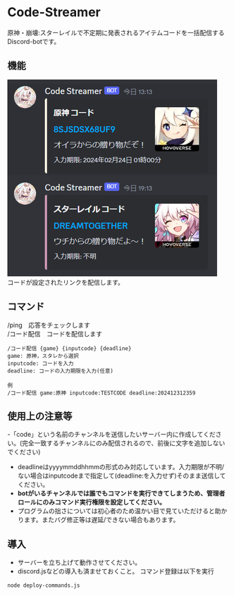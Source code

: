 # Code-Streamer

原神・崩壊:スターレイルで不定期に発表されるアイテムコードを一括配信するDiscord-botです。

## 機能

![Main](screenshot/main.png)<br>
コードが設定されたリンクを配信します。

## コマンド
/ping　応答をチェックします<br>
/コード配信　コードを配信します
```
/コード配信 {game} {inputcode} {deadline}
game: 原神，スタレから選択
inputcode: コードを入力
deadline: コードの入力期限を入力(任意)

例
/コード配信 game:原神 inputcode:TESTCODE deadline:202412312359
```

## 使用上の注意等
-「code」という名前のチャンネルを送信したいサーバー内に作成してください。(完全一致するチャンネルにのみ配信されるので、前後に文字を追加しないでください)
- deadlineはyyyymmddhhmmの形式のみ対応しています。入力期限が不明/ない場合はinputcodeまで指定して(deadline:を入力せず)そのまま送信してください。
- <b>botがいるチャンネルでは誰でもコマンドを実行できてしまうため、管理者ロールにのみコマンド実行権限を設定してください。</b>
- プログラムの拙さについては初心者のため温かい目で見ていただけると助かります。またバグ修正等は遅延/できない場合もあります。

## 導入
- サーバーを立ち上げて動作させてください。
- discord.jsなどの導入も済ませておくこと。
コマンド登録は以下を実行
```
node deploy-commands.js
```
